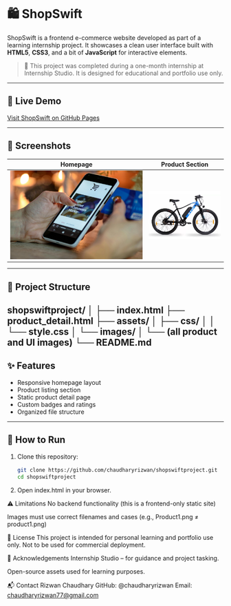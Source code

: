 # 🛍️ ShopSwift

ShopSwift is a frontend e-commerce website developed as part of a learning internship project. It showcases a clean user interface built with **HTML5**, **CSS3**, and a bit of **JavaScript** for interactive elements.

> 🔰 This project was completed during a one-month internship at Internship Studio. It is designed for educational and portfolio use only.

---

## 🔗 Live Demo

[Visit ShopSwift on GitHub Pages](https://chaudharyrizwan.github.io/shopswiftproject)

---

## 📸 Screenshots

| Homepage | Product Section |
|----------|-----------------|
| ![Home](assets/images/sliderimg2.jpg) | ![Products](assets/images/Product1.png) |

---

## 📁 Project Structure

shopswiftproject/
│
├── index.html
├── product_detail.html
├── assets/
│ ├── css/
│ │ └── style.css
│ └── images/
│ └── (all product and UI images)
└── README.md
---

## ✨ Features

- Responsive homepage layout
- Product listing section
- Static product detail page
- Custom badges and ratings
- Organized file structure

---

## 🚀 How to Run

1. Clone this repository:
   ```bash
   git clone https://github.com/chaudharyrizwan/shopswiftproject.git
   cd shopswiftproject
   
2. Open index.html in your browser.

⚠️ Limitations
No backend functionality (this is a frontend-only static site)

Images must use correct filenames and cases (e.g., Product1.png ≠ product1.png)

📄 License
This project is intended for personal learning and portfolio use only. Not to be used for commercial deployment.

🙌 Acknowledgements
Internship Studio – for guidance and project tasking.

Open-source assets used for learning purposes.

📬 Contact
Rizwan Chaudhary
GitHub: @chaudharyrizwan
Email: chaudharyrizwan77@gmail.com
